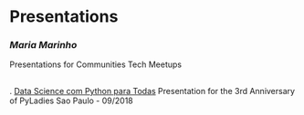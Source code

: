 # Presentations
### ***Maria Marinho***
Presentations for Communities Tech Meetups
##

. [Data Science com Python para Todas](https://bit.ly/DSPython)
Presentation for the 3rd Anniversary of PyLadies Sao Paulo - 09/2018
